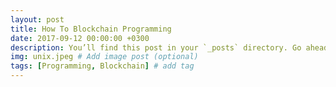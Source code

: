 ```yaml
---
layout: post
title: How To Blockchain Programming
date: 2017-09-12 00:00:00 +0300
description: You’ll find this post in your `_posts` directory. Go ahead and edit it and re-build the site to see your changes. # Add post description (optional)
img: unix.jpeg # Add image post (optional)
tags: [Programming, Blockchain] # add tag
---
```

